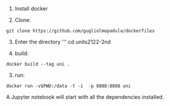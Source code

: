 1. Install docker

2. Clone:

```
git clone https://github.com/guglielmopadula/dockerfiles

```
3. Enter the directory
'''
cd units2122-2nd

2. build:
```
docker build --tag uni .    
```

3. run:
```
docker run -v$PWD:/data -t -i  -p 8888:8888 uni
```
A Jupyter notebook will start with all the dependencies installed.
